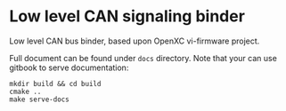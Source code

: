 # Low level CAN signaling binder

Low level CAN bus binder, based upon OpenXC vi-firmware project.

Full document can be found under `docs` directory.
Note that your can use gitbook to serve documentation:
```
mkdir build && cd build
cmake ..
make serve-docs
```